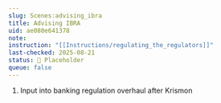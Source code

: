 ```yaml
---
slug: Scenes:advising_ibra
title: Advising IBRA
uid: ae080e641378
note:
instruction: "[[Instructions/regulating_the_regulators]]"
last-checked: 2025-08-21
status: 🔳 Placeholder
queue: false
---
```

1. Input into banking regulation overhaul after Krismon
